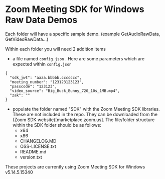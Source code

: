 # Zoom Meeting SDK for Windows Raw Data Demos
Each folder will have a specific sample demo. (example GetAudioRawData, GetVideoRawData...)

Within each folder you will need 2 addition items
- a file named `config.json` . Here are some parameters which are expected within `config.json`
```
{
  "sdk_jwt": "aaaa.bbbbb.ccccccc",
  "meeting_number": "123123123123",
  "passcode": "123123",
  "video_source": "Big_Buck_Bunny_720_10s_1MB.mp4",
  "zak": ""
}
```


- populate the folder named "SDK" with the Zoom Meeting SDK libraries. These are not included in the repo. They can be downloaded from the (Zoom SDK website)[marketplace.zoom.us]. The file/folder structure within the SDK folder should be as follows:
	- x64
	- x86
	- CHANGELOG.MD
	- OSS-LICENSE.txt
	- README.md
	- version.txt

These projects are currently using Zoom Meeting SDK for Windows v5.14.5.15340